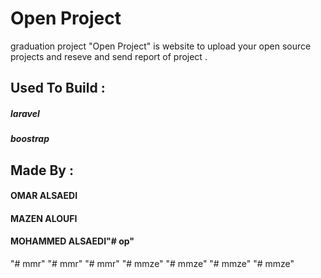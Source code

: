 
# Open Project
graduation project "Open Project" is website to upload your open source projects 
and reseve and send report of project .
## Used To Build :
##### laravel 
##### boostrap
## Made By :
#### OMAR ALSAEDI 
#### MAZEN ALOUFI
#### MOHAMMED ALSAEDI"# op" 
"# mmr" 
"# mmr" 
"# mmr" 
"# mmze" 
"# mmze" 
"# mmze" 
"# mmze" 
